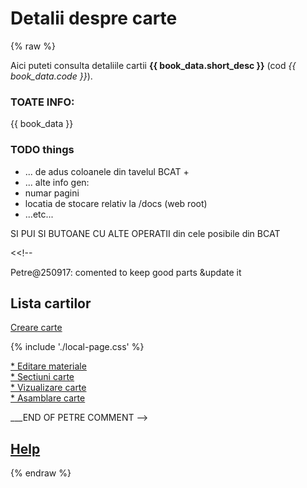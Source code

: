 
# Detalii despre carte

{% raw %}

Aici puteti consulta detaliile cartii **{{ book_data.short_desc }}** (cod *{{ book_data.code }}*).


### TOATE INFO:
{{ book_data }}


### TODO things
* ... de adus coloanele din tavelul BCAT +
* ... alte info gen:
* numar pagini
* locatia de stocare relativ la /docs (web root)
* ...etc...

SI PUI SI BUTOANE CU ALTE OPERATII din cele posibile din BCAT










<<!--

Petre@250917: comented to keep good parts &update it


## Lista cartilor

[Creare carte](/booklab/api/newb/)

{% include './local-page.css' %}


<a href="/booklab/api/edtb/?code={{ book_data.code }}">* Editare materiale</a><br>
<a href="/booklab/api/orgm/?code={{ book_data.code }}">* Sectiuni carte</a><br>
<a href="/booklab/api/prvb/?code={{ book_data.code }}">* Vizualizare carte</a><br>
<a href="/booklab/api/dplb/?code={{ book_data.code }}">* Asamblare carte</a>

___END OF PETRE COMMENT 
-->

## [Help](../help/880.30-BSTATUS_usage.md)





{% endraw %}


